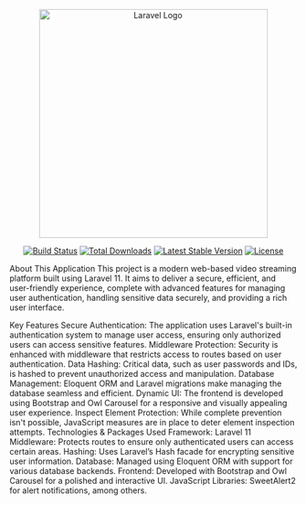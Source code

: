 <p align="center"><a href="https://laravel.com" target="_blank"><img src="https://raw.githubusercontent.com/laravel/art/master/logo-lockup/5%20SVG/2%20CMYK/1%20Full%20Color/laravel-logolockup-cmyk-red.svg" width="400" alt="Laravel Logo"></a></p> <p align="center"> <a href="https://github.com/laravel/framework/actions"><img src="https://github.com/laravel/framework/workflows/tests/badge.svg" alt="Build Status"></a> <a href="https://packagist.org/packages/laravel/framework"><img src="https://img.shields.io/packagist/dt/laravel/framework" alt="Total Downloads"></a> <a href="https://packagist.org/packages/laravel/framework"><img src="https://img.shields.io/packagist/v/laravel/framework" alt="Latest Stable Version"></a> <a href="https://packagist.org/packages/laravel/framework"><img src="https://img.shields.io/packagist/l/laravel/framework" alt="License"></a> </p>
About This Application
This project is a modern web-based video streaming platform built using Laravel 11. It aims to deliver a secure, efficient, and user-friendly experience, complete with advanced features for managing user authentication, handling sensitive data securely, and providing a rich user interface.

Key Features
Secure Authentication: The application uses Laravel's built-in authentication system to manage user access, ensuring only authorized users can access sensitive features.
Middleware Protection: Security is enhanced with middleware that restricts access to routes based on user authentication.
Data Hashing: Critical data, such as user passwords and IDs, is hashed to prevent unauthorized access and manipulation.
Database Management: Eloquent ORM and Laravel migrations make managing the database seamless and efficient.
Dynamic UI: The frontend is developed using Bootstrap and Owl Carousel for a responsive and visually appealing user experience.
Inspect Element Protection: While complete prevention isn't possible, JavaScript measures are in place to deter element inspection attempts.
Technologies & Packages Used
Framework: Laravel 11
Middleware: Protects routes to ensure only authenticated users can access certain areas.
Hashing: Uses Laravel’s Hash facade for encrypting sensitive user information.
Database: Managed using Eloquent ORM with support for various database backends.
Frontend: Developed with Bootstrap and Owl Carousel for a polished and interactive UI.
JavaScript Libraries: SweetAlert2 for alert notifications, among others.
